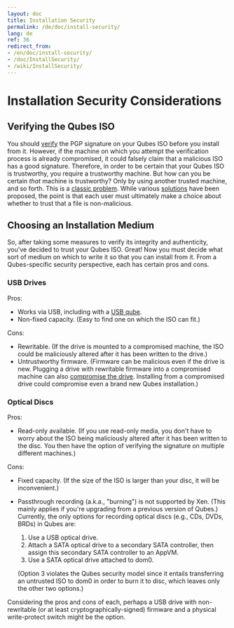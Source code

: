 ```yaml
---
layout: doc
title: Installation Security
permalink: /de/doc/install-security/
lang: de
ref: 36
redirect_from:
- /en/doc/install-security/
- /doc/InstallSecurity/
- /wiki/InstallSecurity/
---
```


# Installation Security Considerations #


## Verifying the Qubes ISO ##

You should [verify] the PGP signature on your Qubes ISO before you install
from it. However, if the machine on which you attempt the verification process
is already compromised, it could falsely claim that a malicious ISO has a good
signature. Therefore, in order to be certain that your Qubes ISO is trustworthy,
you require a trustworthy machine. But how can you be certain *that* machine is
trustworthy? Only by using another trusted machine, and so forth. This is a
[classic problem]. While various [solutions] have been proposed, the point is
that each user must ultimately make a choice about whether to trust that a file
is non-malicious.


## Choosing an Installation Medium ##

So, after taking some measures to verify its integrity and authenticity, you've
decided to trust your Qubes ISO. Great! Now you must decide what sort of medium
on which to write it so that you can install from it. From a Qubes-specific
security perspective, each has certain pros and cons.


### USB Drives ###

Pros:

 * Works via USB, including with a [USB qube].
 * Non-fixed capacity. (Easy to find one on which the ISO can fit.)

Cons:

 * Rewritable. (If the drive is mounted to a compromised machine, the ISO could
   be maliciously altered after it has been written to the drive.)
 * Untrustworthy firmware. (Firmware can be malicious even if the drive is new.
   Plugging a drive with rewritable firmware into a compromised machine can
   also [compromise the drive][BadUSB]. Installing from a compromised drive
   could compromise even a brand new Qubes installation.)


### Optical Discs ###

Pros:

 * Read-only available. (If you use read-only media, you don't have to worry
   about the ISO being maliciously altered after it has been written to the
   disc. You then have the option of verifying the signature on multiple
   different machines.)

Cons:

 * Fixed capacity. (If the size of the ISO is larger than your disc, it will be
   inconvenient.)
 * Passthrough recording (a.k.a., "burning") is not supported by Xen. (This
   mainly applies if you're upgrading from a previous version of Qubes.)
   Currently, the only options for recording optical discs (e.g., CDs, DVDs,
   BRDs) in Qubes are:
   1. Use a USB optical drive.
   2. Attach a SATA optical drive to a secondary SATA controller, then assign
      this secondary SATA controller to an AppVM.
   3. Use a SATA optical drive attached to dom0.

   (Option 3 violates the Qubes security model since it entails transferring an
   untrusted ISO to dom0 in order to burn it to disc, which leaves only the
   other two options.)

Considering the pros and cons of each, perhaps a USB drive with non-rewritable
(or at least cryptographically-signed) firmware and a physical write-protect
switch might be the option.


[verify]: /de/security/verifying-signatures/
[classic problem]: https://www.ece.cmu.edu/~ganger/712.fall02/papers/p761-thompson.pdf
[solutions]: https://www.dwheeler.com/trusting-trust/
[USB qube]: /de/doc/usb-qubes/#creating-and-using-a-usb-qube
[BadUSB]: https://srlabs.de/badusb/

